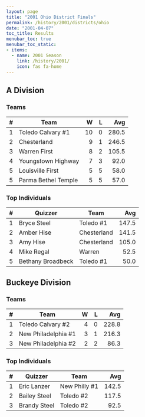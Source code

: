 ```yaml
---
layout: page
title: "2001 Ohio District Finals"
permalink: /history/2001/districts/ohio
date: "2001-04-07"
toc_title: Results
menubar_toc: true
menubar_toc_static:
- items:
  - name: 2001 Season
    link: /history/2001/
    icon: fas fa-home
---
```


## A Division

### Teams

|    # | Team                |    W |    L |   Avg |
| ---: | ------------------- | ---: | ---: | ----: |
|    1 | Toledo Calvary #1   |   10 |    0 | 280.5 |
|    2 | Chesterland         |    9 |    1 | 246.5 |
|    3 | Warren First        |    8 |    2 | 105.5 |
|    4 | Youngstown Highway  |    7 |    3 |  92.0 |
|    5 | Louisville First    |    5 |    5 |  58.0 |
|    5 | Parma Bethel Temple |    5 |    5 |  57.0 |

### Top Individuals

|    # | Quizzer           | Team        |   Avg |
| ---: | ----------------- | ----------- | ----: |
|    1 | Bryce Steel       | Toledo #1   | 147.5 |
|    2 | Amber Hise        | Chesterland | 141.5 |
|    3 | Amy Hise          | Chesterland | 105.0 |
|    4 | Mike Regal        | Warren      |  52.5 |
|    5 | Bethany Broadbeck | Toledo #1   |  50.0 |

## Buckeye Division

### Teams

|    # | Team                |    W |    L |   Avg |
| ---: | ------------------- | ---: | ---: | ----: |
|    1 | Toledo Calvary #2   |    4 |    0 | 228.8 |
|    2 | New Philadelphia #1 |    3 |    1 | 216.3 |
|    3 | New Philadelphia #2 |    2 |    2 |  86.3 |

### Top Individuals

|    # | Quizzer      | Team          |   Avg |
| ---: | ------------ | ------------- | ----: |
|    1 | Eric Lanzer  | New Philly #1 | 142.5 |
|    2 | Bailey Steel | Toledo #2     | 117.5 |
|    3 | Brandy Steel | Toledo #2     |  92.5 |

